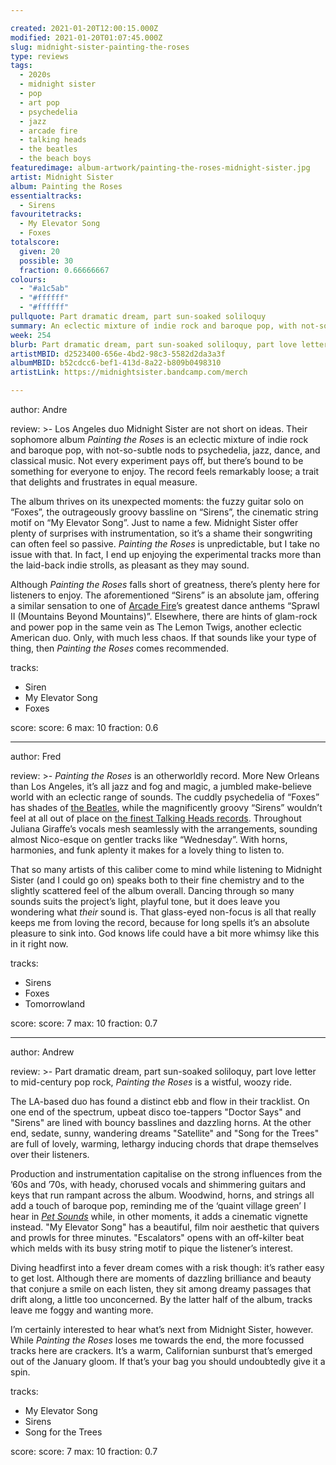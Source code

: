 ```yaml
---

created: 2021-01-20T12:00:15.000Z
modified: 2021-01-20T01:07:45.000Z
slug: midnight-sister-painting-the-roses
type: reviews
tags:
  - 2020s
  - midnight sister
  - pop
  - art pop
  - psychedelia
  - jazz
  - arcade fire
  - talking heads
  - the beatles
  - the beach boys
featuredimage: album-artwork/painting-the-roses-midnight-sister.jpg
artist: Midnight Sister
album: Painting the Roses
essentialtracks:
  - Sirens
favouritetracks:
  - My Elevator Song
  - Foxes
totalscore:
  given: 20
  possible: 30
  fraction: 0.66666667
colours:
  - "#a1c5ab"
  - "#ffffff"
  - "#ffffff"
pullquote: Part dramatic dream, part sun-soaked soliloquy
summary: An eclectic mixture of indie rock and baroque pop, with not-so-subtle nods to psychedelia, jazz, dance, and classical music. Not every experiment pays off, but there’s bound to be something for everyone to enjoy. The record feels remarkably loose; a trait that delights and frustrates in equal measure.
week: 254
blurb: Part dramatic dream, part sun-soaked soliloquy, part love letter to mid-century pop rock, the album is a wistful, woozy ride.
artistMBID: d2523400-656e-4bd2-98c3-5582d2da3a3f
albumMBID: b52cdcc6-bef1-413d-8a22-b809b0498310
artistLink: https://midnightsister.bandcamp.com/merch

---
```


author: Andre

review: >-
  Los Angeles duo Midnight Sister are not short on ideas. Their sophomore album *Painting the Roses* is an eclectic mixture of indie rock and baroque pop, with not-so-subtle nods to psychedelia, jazz, dance, and classical music. Not every experiment pays off, but there’s bound to be something for everyone to enjoy. The record feels remarkably loose; a trait that delights and frustrates in equal measure.

  The album thrives on its unexpected moments: the fuzzy guitar solo on “Foxes”, the outrageously groovy bassline on “Sirens”, the cinematic string motif on “My Elevator Song”. Just to name a few. Midnight Sister offer plenty of surprises with instrumentation, so it’s a shame their songwriting can often feel so passive. *Painting the Roses* is unpredictable, but I take no issue with that. In fact, I end up enjoying the experimental tracks more than the laid-back indie strolls, as pleasant as they may sound.

  Although *Painting the Roses* falls short of greatness, there’s plenty here for listeners to enjoy. The aforementioned “Sirens” is an absolute jam, offering a similar sensation to one of [Arcade Fire](/reviews/arcade-fire-funeral/)’s greatest dance anthems “Sprawl II (Mountains Beyond Mountains)”. Elsewhere, there are hints of glam-rock and power pop in the same vein as The Lemon Twigs, another eclectic American duo. Only, with much less chaos. If that sounds like your type of thing, then *Painting the Roses* comes recommended.

tracks:
  - Siren
  - My Elevator Song
  - Foxes

score:
  score: 6
  max: 10
  fraction: 0.6

---

author: Fred

review: >-
  *Painting the Roses* is an otherworldly record. More New Orleans than Los Angeles, it’s all jazz and fog and magic, a jumbled make-believe world with an eclectic range of sounds. The cuddly psychedelia of “Foxes” has shades of [the Beatles](/reviews/the-beatles-revolver/), while the magnificently groovy “Sirens” wouldn’t feel at all out of place on [the finest Talking Heads records](/reviews/talking-heads-remain-in-light/). Throughout Juliana Giraffe’s vocals mesh seamlessly with the arrangements, sounding almost Nico-esque on gentler tracks like “Wednesday”. With horns, harmonies, and funk aplenty it makes for a lovely thing to listen to.

  That so many artists of this caliber come to mind while listening to Midnight Sister (and I could go on) speaks both to their fine chemistry and to the slightly scattered feel of the album overall. Dancing through so many sounds suits the project’s light, playful tone, but it does leave you wondering what *their* sound is. That glass-eyed non-focus is all that really keeps me from loving the record, because for long spells it’s an absolute pleasure to sink into. God knows life could have a bit more whimsy like this in it right now.

tracks:
  - Sirens
  - Foxes
  - Tomorrowland

score:
  score: 7
  max: 10
  fraction: 0.7

---

author: Andrew

review: >-
  Part dramatic dream, part sun-soaked soliloquy, part love letter to mid-century pop rock, *Painting the Roses* is a wistful, woozy ride.

  The LA-based duo has found a distinct ebb and flow in their tracklist. On one end of the spectrum, upbeat disco toe-tappers "Doctor Says" and "Sirens" are lined with bouncy basslines and dazzling horns. At the other end, sedate, sunny, wandering dreams "Satellite" and "Song for the Trees" are full of lovely, warming, lethargy inducing chords that drape themselves over their listeners.

  Production and instrumentation capitalise on the strong influences from the ’60s and ’70s, with heady, chorused vocals and shimmering guitars and keys that run rampant across the album. Woodwind, horns, and strings all add a touch of baroque pop, reminding me of the ‘quaint village green’ I hear in [*Pet Sounds*](/reviews/the-beach-boys-pet-sounds/) while, in other moments, it adds a cinematic vignette instead. "My Elevator Song" has a beautiful, film noir aesthetic that quivers and prowls for three minutes. "Escalators" opens with an off-kilter beat which melds with its busy string motif to pique the listener’s interest.

  Diving headfirst into a fever dream comes with a risk though: it’s rather easy to get lost. Although there are moments of dazzling brilliance and beauty that conjure a smile on each listen, they sit among dreamy passages that drift along, a little too unconcerned. By the latter half of the album, tracks leave me foggy and wanting more.
  
  I’m certainly interested to hear what’s next from Midnight Sister, however. While *Painting the Roses* loses me towards the end, the more focussed tracks here are crackers. It’s a warm, Californian sunburst that’s emerged out of the January gloom. If that’s your bag you should undoubtedly give it a spin.

tracks:
  - My Elevator Song
  - Sirens
  - Song for the Trees

score:
  score: 7
  max: 10
  fraction: 0.7